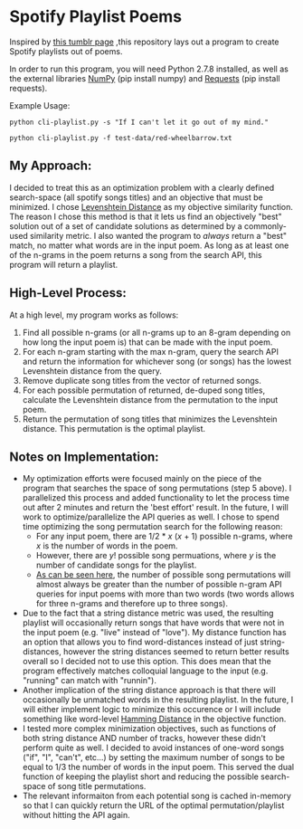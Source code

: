 # Spotify Playlist Poems
Inspired by [this tumblr page](http://spotifypoetry.tumblr.com/) ,this repository lays out a program to create Spotify playlists out of poems.

In order to run this program, you will need Python 2.7.8 installed, as well as the external libraries [NumPy](http://www.numpy.org/) (pip install numpy) and [Requests](http://docs.python-requests.org/en/latest/) (pip install requests).

Example Usage:
	
	python cli-playlist.py -s "If I can't let it go out of my mind."

	python cli-playlist.py -f test-data/red-wheelbarrow.txt

## My Approach:
I decided to treat this as an optimization problem with a clearly defined search-space (all spotify songs titles) and an objective that must be minimized.  I chose [Levenshtein Distance](http://en.wikipedia.org/wiki/Levenshtein_distance) as my objective similarity function.  The reason I chose this method is that it lets us find an objectively "best" solution out of a set of candidate solutions as determined by a commonly-used similarity metric.  I also wanted the program to _always_ return a "best" match, no matter what words are in the input poem.  As long as at least one of the n-grams in the poem returns a song from the search API, this program will return a playlist.

## High-Level Process:
At a high level, my program works as follows:

1. Find all possible n-grams (or all n-grams up to an 8-gram depending on how long the input poem is) that can be made with the input poem.
2. For each n-gram starting with the max n-gram, query the search API and return the information for whichever song (or songs) has the lowest Levenshtein distance from the query.
3. Remove duplicate song titles from the vector of returned songs.
4. For each possible permutation of returned, de-duped song titles, calculate the Levenshtein distance from the permutation to the input poem.
5. Return the permutation of song titles that minimizes the Levenshtein distance.  This permutation is the optimal playlist.

## Notes on Implementation:
* My optimization efforts were focused mainly on the piece of the program that searches the space of song permutations (step 5 above).  I parallelized this process and added functionality to let the process time out after 2 minutes and return the 'best effort' result.  In the future, I will work to optimize/parallelize the API queries as well. I chose to spend time optimizing the song permutation search for the following reason:
  * For any input poem, there are 1/2 * _x_ (_x_ + 1) possible n-grams, where _x_ is the number of words in the poem.
  * However, there are _y_! possible song permuations, where _y_ is the number of candidate songs for the playlist.
  * [As can be seen here](http://www.wolframalpha.com/input/?i=x%21+and+x*%28x%2B1%29%2F2), the number of possible song permutations will almost always be greater than the number of possible n-gram API queries for input poems with more than two words (two words allows for three n-grams and therefore up to three songs).
* Due to the fact that a string distance metric was used, the resulting playlist will occasionally return songs that have words that were not in the input poem (e.g. "live" instead of "love").  My distance function has an option that allows you to find word-distances instead of just string-distances, however the string distances seemed to return better results overall so I decided not to use this option.  This does mean that the program effectively matches colloquial language to the input (e.g. "running" can match with "runnin").
* Another implication of the string distance approach is that there will occasionally be unmatched words in the resulting playlist.  In the future, I will either implement logic to minimize this occurence or I will include something like word-level [Hamming Distance](http://en.wikipedia.org/wiki/Hamming_distance) in the objective function.
* I tested more complex minimization objectives, such as functions of both string distance AND number of tracks, however these didn't perform quite as well.  I decided to avoid instances of one-word songs ("if", "I", "can't", etc...) by setting the maximum number of songs to be equal to 1/3 the number of words in the input poem.  This served the dual function of keeping the playlist short and reducing the possible search-space of song title permutations.
* The relevant informaiton from each potential song is cached in-memory so that I can quickly return the URL of the optimal permutation/playlist without hitting the API again.